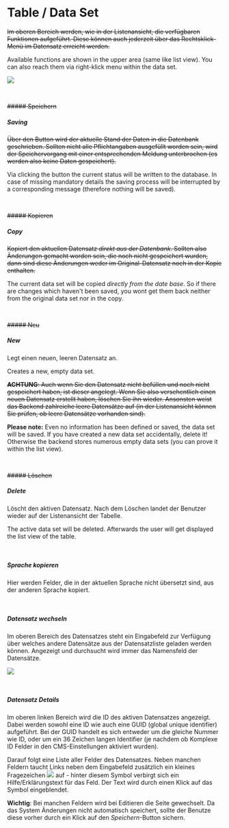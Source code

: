 # Table / Data Set

~~Im oberen Bereich werden, wie in der Listenansicht, die verfügbaren Funktionen aufgeführt. Diese können auch jederzeit über das Rechtsklick-Menü im Datensatz erreicht werden.~~

Available functions are shown in the upper area (same like list view). You can also reach them via right-klick menu within the data set.

![](bild10.png)

<br>

~~##### Speichern~~

##### Saving

~~Über den Button wird der aktuelle Stand der Daten in die Datenbank geschrieben. Sollten nicht alle Pflichtangaben ausgefüllt worden sein, wird der Speichervorgang mit einer entsprechenden Meldung unterbrochen (es werden also keine Daten gespeichert).~~

Via clicking the button the current status will be written to the database. In case of missing mandatory details the saving process will be interrupted by a corresponding message (therefore nothing will be saved).

<br>


~~##### Kopieren~~

##### Copy

~~Kopiert den aktuellen Datensatz *direkt aus der Datenbank*. Sollten also Änderungen gemacht worden sein, die noch nicht gespeichert wurden, dann sind diese Änderungen weder im Original-Datensatz noch in der Kopie enthalten.~~

The current data set will be copied *directly from the date base*. So if there are changes which haven't been saved, you wont get them back neither from the original data set nor in the copy.

<br>

~~##### Neu~~

##### New

Legt einen neuen, leeren Datensatz an.

Creates a new, empty data set.

~~**ACHTUNG**: Auch wenn Sie den Datensatz nicht befüllen und noch nicht gespeichert haben, ist dieser angelegt. Wenn Sie also versehentlich einen neuen Datensatz erstellt haben, löschen Sie ihn wieder. Ansonsten weist das Backend zahlreiche leere Datensätze auf (in der Listenansicht können Sie prüfen, ob leere Datensätze vorhanden sind).~~

**Please note:** Even no information has been defined or saved, the data set will be saved. If you have created a new data set accidentally, delete it! Otherwise the backend stores numerous empty data sets (you can prove it within the list view).

<br>

~~##### Löschen~~

##### Delete

Löscht den aktiven Datensatz. Nach dem Löschen landet der Benutzer wieder auf der Listenansicht der Tabelle.

The active data set will be deleted. Afterwards the user will get displayed the list view of the table.

<br>

##### Sprache kopieren

Hier werden Felder, die in der aktuellen Sprache nicht übersetzt sind, aus der anderen Sprache kopiert.

<br>

##### Datensatz wechseln

Im oberen Bereich des Datensatzes steht ein Eingabefeld zur Verfügung über welches andere Datensätze aus der Datensatzliste geladen werden können. Angezeigt und durchsucht wird immer das Namensfeld der Datensätze.

![](bild11.png)

<br>

##### Datensatz Details

Im oberen linken Bereich wird die ID des aktiven Datensatzes angezeigt. Dabei werden sowohl eine ID wie auch eine GUID (global unique identifier) aufgeführt. Bei der GUID handelt es sich entweder um die gleiche Nummer wie ID, oder um ein 36 Zeichen langen Identifier (je nachdem ob Komplexe ID Felder in den CMS-Einstellungen aktiviert wurden).

Darauf folgt eine Liste aller Felder des Datensatzes. Neben manchen Feldern taucht Links neben dem Eingabefeld zusätzlich ein kleines Fragezeichen ![](bild12.png) auf - hinter diesem Symbol verbirgt sich ein Hilfe/Erklärungstext für das Feld. Der Text wird durch einen Klick auf das Symbol eingeblendet.

**Wichtig**: Bei manchen Feldern wird bei Editieren die Seite gewechselt. Da das System Änderungen nicht automatisch speichert, sollte der Benutze diese vorher durch ein Klick auf den *Speichern*-Button sichern.